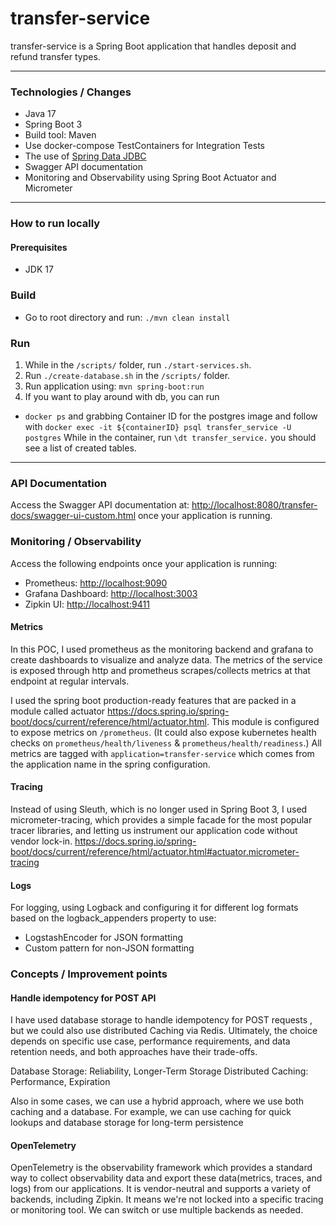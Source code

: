 
# transfer-service

transfer-service is a Spring Boot application that handles deposit and refund transfer types.

---

### Technologies / Changes
* Java 17
* Spring Boot 3
* Build tool: Maven
* Use docker-compose TestContainers for Integration Tests
* The use of [Spring Data JDBC](https://docs.spring.io/spring-data/jdbc/docs/current/reference/html/)
* Swagger API documentation
* Monitoring and Observability using Spring Boot Actuator and Micrometer

---

### How to run locally

#### Prerequisites

- JDK 17

### Build
- Go to root directory and run: `./mvn clean install`

### Run

1. While in the `/scripts/` folder, run `./start-services.sh`.
2. Run `./create-database.sh` in the `/scripts/` folder.
3. Run application using: `mvn spring-boot:run`
4. If you want to play around with db, you can run
  * `docker ps` and grabbing Container ID for the postgres image and follow with
   `docker exec -it ${containerID} psql transfer_service -U postgres` 
    While in the container, run `\dt transfer_service.` you should see a list of created tables.
---

### API Documentation
Access the Swagger API documentation at: [http://localhost:8080/transfer-docs/swagger-ui-custom.html](http://localhost:8080/transfer-docs/swagger-ui-custom.html) once your application is running.

### Monitoring / Observability

Access the following endpoints once your application is running:
- Prometheus: [http://localhost:9090](http://localhost:9090)
- Grafana Dashboard: [http://localhost:3003](http://localhost:3003)
- Zipkin UI: [http://localhost:9411](http://localhost:9411)

#### Metrics

In this POC, I used prometheus as the monitoring backend and grafana to create dashboards to visualize and analyze data.
The metrics of the service is exposed through http and prometheus scrapes/collects metrics at that endpoint at regular intervals. 

I used the spring boot production-ready features that are packed in a module
called actuator https://docs.spring.io/spring-boot/docs/current/reference/html/actuator.html.
This module is configured to expose metrics on `/prometheus`. 
(It could also expose kubernetes health checks on `prometheus/health/liveness` & `prometheus/health/readiness`.)
All metrics are tagged with `application=transfer-service` which comes from the application name in the spring configuration.

#### Tracing
Instead of using Sleuth, which is no longer used in Spring Boot 3, I used micrometer-tracing, which provides a simple facade for the most popular tracer libraries, and letting us instrument our application code without vendor lock-in.
https://docs.spring.io/spring-boot/docs/current/reference/html/actuator.html#actuator.micrometer-tracing


#### Logs
For logging, using Logback and configuring it for different log formats based on the logback_appenders property to use:
- LogstashEncoder for JSON formatting 
- Custom pattern for non-JSON formatting

### Concepts / Improvement points

#### Handle idempotency for POST API
I have used database storage to handle idempotency for POST requests , but we could also use distributed Caching via Redis.
Ultimately, the choice depends on specific use case, performance requirements, and data retention needs, and both approaches have their trade-offs.

Database Storage: Reliability, Longer-Term Storage
Distributed Caching: Performance, Expiration

Also in some cases, we can use a hybrid approach, where we use both caching and a database. 
For example, we can use caching for quick lookups and database storage for long-term persistence

#### OpenTelemetry
OpenTelemetry is the observability framework which provides a standard way to collect observability data and export these data(metrics, traces, and logs) from our applications.
It is vendor-neutral and supports a variety of backends, including Zipkin.
It means we're not locked into a specific tracing or monitoring tool. We can switch or use multiple backends as needed.

